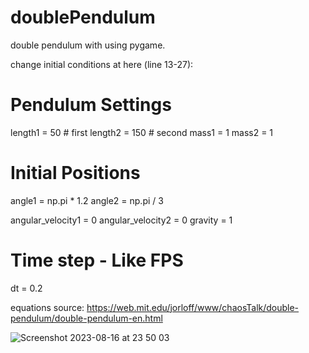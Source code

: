 # doublePendulum
 double pendulum with using pygame.

change initial conditions at here (line 13-27):


# Pendulum Settings
length1 = 50 # first
length2 = 150 # second
mass1 = 1
mass2 = 1
# Initial Positions
angle1 = np.pi * 1.2
angle2 = np.pi / 3

angular_velocity1 = 0
angular_velocity2 = 0
gravity = 1

# Time step - Like FPS
dt = 0.2

equations source: https://web.mit.edu/jorloff/www/chaosTalk/double-pendulum/double-pendulum-en.html

![Screenshot 2023-08-16 at 23 50 03](https://github.com/lowgame/doublePendulum/assets/128625014/4a28afc9-b22b-4d73-b1d7-fdcf09ff9c6d)

